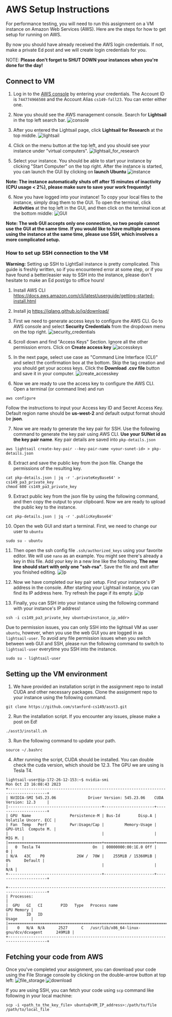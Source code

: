 # AWS Setup Instructions #

For performance testing, you will need to run this assignment on a VM instance on Amazon Web Services (AWS). Here are the steps for how to get setup for running on AWS.

By now you should have already received the AWS login credentials. If not, make a private Ed post and we will create login credentials for you.

NOTE: __Please don't forget to SHUT DOWN your instances when you're done for the day!__

## Connect to VM ##

1. Log in to the [AWS console](https://cs149-fall23.signin.aws.amazon.com/console) by entering your credentials. The Account ID is `744774966508` and the Account Alias `cs149-fall23`. You can enter either one.

2. Now you should see the AWS management console. Search for **Lightsail** in the top left search bar.
![console](handout/console.png?raw=true)

3. After you entered the Lightsail page, click **Lightsail for Research** at the top middle.
![lightsail](handout/lightsail.png?raw=true)

4. Click on the menu button at the top left, and you should see your instance under "virtual computers".
![lightsail_for_research](handout/lightsail_for_research.png?raw=true)

5. Select your instance. You should be able to start your instance by clicking "Start Computer" on the top right. After the instance is started, you can launch the GUI by clicking on **launch Ubuntu**
![instance](handout/instance.png?raw=true)

__Note: The instance automatically shuts off after 15 minutes of inactivity (CPU usage < 2%), please make sure to save your work frequently!__

6. Now you have logged into your instance! To copy your local files to the instance, simply drag them to the GUI. To open the terminal, click **Activities** at the top left in the GUI, and then click on the terminal icon at the bottom middle:
![GUI](handout/GUI.png?raw=true)

__Note: The web GUI accepts only one connection, so two people cannot use the GUI at the same time. If you would like to have multiple persons using the instance at the same time, please use SSH, which involves a more complicated setup.__

### How to set up SSH connection to the VM ###

**Warning:** Setting up SSH to LightSail instance is pretty complicated. This guide is freshly written, so if you encountered error at some step, or if you have found a better/easier way to SSH into the instance, please don't hesitate to make an Ed post/go to office hours!

1. Install AWS CLI
https://docs.aws.amazon.com/cli/latest/userguide/getting-started-install.html

2. Install jq
https://jqlang.github.io/jq/download/

3. First we need to generate access keys to configure the AWS CLI. Go to AWS console and select **Security Credentials** from the dropdown menu on the top right.
![security_credentials](handout/security_credentials.png?raw=true)

4. Scroll down and find "Access Keys" Section. Ignore all the other permission errors. Click on **Create access key**
![accesskeys](handout/accesskeys.png?raw=true)

5. In the next page, select use case as "Command Line Interface (CLI)" and select the confirmation box at the bottom. Skip the tag creation and you should get your access keys. Click the **Download .csv file** button and save it in your computer.
![create_accesskey](handout/create_accesskey.png?raw=true)

6. Now we are ready to use the access key to configure the AWS CLI. Open a terminal (or command line) and run
~~~~
aws configure
~~~~
Follow the instructions to input your Access key ID and Secret Access Key. Default region name should be **us-west-2** and default output format should be **json**.

7. Now we are ready to generate the key pair for SSH. Use the following command to generate the key pair using AWS CLI. **Use your SUNet id as the key pair name**. Key pair details are saved into `pkp-details.json`
~~~~
aws lightsail create-key-pair --key-pair-name <your-sunet-id> > pkp-details.json
~~~~

8. Extract and save the public key from the json file. Change the permissions of the resulting key.
~~~~
cat pkp-details.json | jq -r '.privateKeyBase64' > cs149_pa3_private_key
chmod 600 cs149_pa3_private_key
~~~~

9. Extract public key from the json file by using the following command, and then copy the output to your clipboard. Now we are ready to upload the public key to the instance.
~~~~
cat pkp-details.json | jq -r '.publicKeyBase64'
~~~~

10. Open the web GUI and start a terminal. First, we need to change our user to `ubuntu`
~~~~
sudo su - ubuntu
~~~~

11. Then open the ssh config file `.ssh/authorized_keys` using your favorite editor. We will use `nano` as an example. You might see there's already a key in this file. Add your key in a new line like the following. **The new line should start with only one "ssh-rsa"**. Save the file and exit after you finished editing.
![ip](handout/authorized_keys.png?raw=true)

12. Now we have completed our key pair setup. Find your instance's IP address in the console. After starting your Lightsail instance, you can find its IP address here. Try refresh the page if its empty.
![ip](handout/ip.png?raw=true)

13. Finally, you can SSH into your instance using the following command with your instance's IP address!
~~~~
ssh -i cs149_pa3_private_key ubuntu@<instance_ip_addr>
~~~~
Due to permission issues, you can only SSH into the lightsail VM as user `ubuntu`, however, when you use the web GUI you are logged in as `lightsail-user`. To avoid any file permission issues when you switch between web GUI and SSH, please run the following command to switch to `lightsail-user` everytime you SSH into the instance.
~~~~
sudo su - lightsail-user
~~~~

## Setting up the VM environment ##

1. We have provided an installation script in the assignment repo to install CUDA and other necessary packages. Clone the assignment repo to your instance using the following command.
~~~~
git clone https://github.com/stanford-cs149/asst3.git
~~~~

2. Run the installation script. If you encounter any issues, please make a post on Ed!
~~~~
./asst3/install.sh
~~~~

3. Run the following command to update your path.
~~~~
source ~/.bashrc
~~~~

4. After running the script, CUDA should be installed. You can double check the cuda version, which should be 12.3. The GPU we are using is Tesla T4.
~~~~
lightsail-user@ip-172-26-12-153:~$ nvidia-smi
Mon Oct 23 16:08:43 2023       
+---------------------------------------------------------------------------------------+
| NVIDIA-SMI 545.23.06              Driver Version: 545.23.06    CUDA Version: 12.3     |
|-----------------------------------------+----------------------+----------------------+
| GPU  Name                 Persistence-M | Bus-Id        Disp.A | Volatile Uncorr. ECC |
| Fan  Temp   Perf          Pwr:Usage/Cap |         Memory-Usage | GPU-Util  Compute M. |
|                                         |                      |               MIG M. |
|=========================================+======================+======================|
|   0  Tesla T4                       On  | 00000000:00:1E.0 Off |                    0 |
| N/A   43C    P0              26W /  70W |    255MiB / 15360MiB |      0%      Default |
|                                         |                      |                  N/A |
+-----------------------------------------+----------------------+----------------------+
                                                                                         
+---------------------------------------------------------------------------------------+
| Processes:                                                                            |
|  GPU   GI   CI        PID   Type   Process name                            GPU Memory |
|        ID   ID                                                             Usage      |
|=======================================================================================|
|    0   N/A  N/A      2527      C   /usr/lib/x86_64-linux-gnu/dcv/dcvagent      249MiB |
+---------------------------------------------------------------------------------------+
~~~~

## Fetching your code from AWS ##

Once you've completed your assignment, you can download your code using the File Storage console by clicking on the double-arrow button at top left:
![file_storage](handout/file_storage.png?raw=true)
![download](handout/download.png?raw=true)

If you are using SSH, you can fetch your code using `scp` command like following in your local machine:
~~~~
scp -i <path_to_the_key_file> ubuntu@<VM_IP_address>:/path/to/file /path/to/local_file
~~~~
 